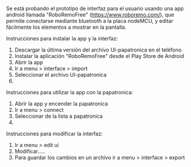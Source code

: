 Se está probando el prototipo de interfaz para el usuario usando una app android llamada "RoboRemoFree" (https://www.roboremo.com/), que permite conectarse mediante bluetooth a la placa nodeMCU, y editar fácilmente los elementos a mostrar en la pantalla.

Instrucciones para instalar la app y la interfaz:
1. Descargar la última versión del archivo UI-papatronica en el teléfono
2. Instalar la aplicación "RoboRemoFree" desde el Play Store de Android
3. Abrir la app
4. Ir a menu > interface > import
5. Seleccionar el archivo UI-papatronica
6. 

Instrucciones para utilizar la app con la papatronica:
1. Abrir la app y encender la papatronica
2. Ir a menu > connect
3. Seleccionar de la lista a papatronica
4. 

Instrucciones para modificar la interfaz:
1. Ir a menu > edit ui
2. Modificar.....
3. Para guardar los cambios en un archivo ir a menu > interface > export

